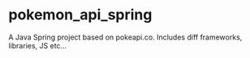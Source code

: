 # pokemon_api_spring
A Java Spring project based on pokeapi.co. Includes diff frameworks, libraries, JS etc...
